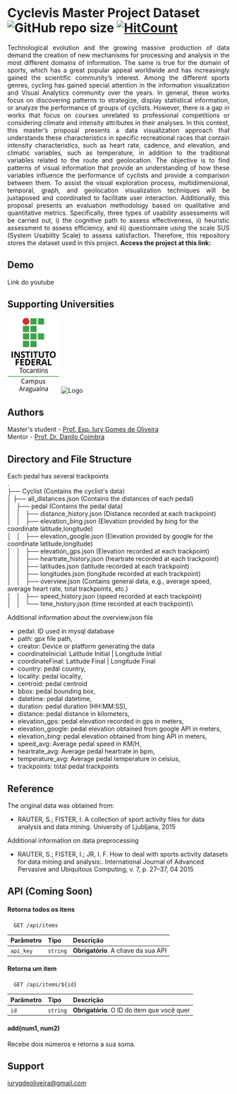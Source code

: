 # Cyclevis Master Project Dataset ![GitHub repo size](https://img.shields.io/github/repo-size/iurygdeoliveira/cyclevis_dataset?style=flat-square) [![HitCount](https://hits.dwyl.com/iurygdeoliveira/cyclevis_dataset.svg?style=flat-square)](http://hits.dwyl.com/iurygdeoliveira/cyclevis_dataset)

<p align="justify"> 
Technological evolution and the growing massive production of data demand the creation of new mechanisms for
processing and analysis in the most different domains of information. The same is true for the domain of sports,
which has a great popular appeal worldwide and has increasingly gained the scientific community’s interest. Among the
different sports genres, cycling has gained special attention in the information visualization and
Visual Analytics community over the years. In general, these works focus on discovering patterns to
strategize, display statistical information, or analyze the performance of groups of cyclists. However,
there is a gap in works that focus on courses unrelated to professional competitions or considering
climate and intensity attributes in their analyses. In this context, this master’s proposal presents a
data visualization approach that understands these characteristics in specific recreational races that contain
intensity characteristics, such as heart rate, cadence, and elevation, and climatic variables, such
as temperature, in addition to the traditional variables related to the route and geolocation.
The objective is to find patterns of visual information that provide an understanding of how these variables
influence the performance of cyclists and provide a comparison between them. To assist the visual exploration
process, multidimensional, temporal, graph, and geolocation visualization techniques will be juxtaposed
and coordinated to facilitate user interaction. Additionally, this proposal presents an evaluation
methodology based on qualitative and quantitative metrics. Specifically, three types of usability
assessments will be carried out, i) the cognitive path to assess effectiveness, ii) heuristic assessment
to assess efficiency, and iii) questionnaire using the scale SUS (System Usability Scale)
to assess satisfaction. Therefore, this repository stores the dataset used in this project.
<b>Access the project at this link:</b>
</p>

## Demo

Link do youtube

## Supporting Universities

<img src="download.png"> ![Logo](https://computacao.ufba.br/sites/computacao.ufba.br/files/logo_dcc_1.png)

## Authors

Master's student - [Prof. Esp. Iury Gomes de Oliveira](https://github.com/iurygdeoliveira)\
Mentor - [Prof. Dr. Danilo Coimbra](http://lattes.cnpq.br/9590398895954821)

## Directory and File Structure

Each pedal has several trackpoints\
.\
├── Cyclist (Contains the cyclist's data)\
│ ├── all_distances.json (Contains the distances of each pedal)\
│   ├── pedal (Contains the pedal data)\
│   │   ├── distance_history.json (Distance recorded at each trackpoint)\
│   │   ├── elevation_bing.json (Elevation provided by bing for the coordinate latitude,longitude)\
│   │   ├── elevation_google.json (Elevation provided by google for the coordinate latitude,longitude)\
│   │   ├── elevation_gps.json (Elevation recorded at each trackpoint)\
│   │   ├── heartrate_history.json (heartrate recorded at each trackpoint)\
│   │   ├── latitudes.json (latitude recorded at each trackpoint)\
│   │   ├── longitudes.json (longitude recorded at each trackpoint)\
│   │   ├── overview.json (Contains general data, e.g., average speed, average heart rate, total trackpoints, etc.)\
│   │   ├── speed_history.json (speed recorded at each trackpoint)\
│   │   └── time_history.json (time recorded at each trackpoint)\

Additional information about the overview.json file

-   pedal: ID used in mysql database
-   path: gpx file path,
-   creator: Device or platform generating the data
-   coordinateInicial: Latitude Initial | Longitude Initial
-   coordinateFinal: Latitude Final | Longitude Final
-   country: pedal country,
-   locality: pedal locality,
-   centroid: pedal centroid
-   bbox: pedal bounding box,
-   datetime: pedal datetime,
-   duration: pedal duration (HH:MM:SS),
-   distance: pedal distance in kilometers,
-   elevation_gps: pedal elevation recorded in gps in meters,
-   elevation_google: pedal elevation obtained from google API in meters,
-   elevation_bing: pedal elevation obtained from bing API in meters,
-   speed_avg: Average pedal speed in KM/H,
-   heartrate_avg: Average pedal heartrate in bpm,
-   temperature_avg: Average pedal temperature in celsius,
-   trackpoints: total pedal trackpoints

## Reference

The original data was obtained from:

-   RAUTER, S.; FISTER, I. A collection of sport activity files for data analysis and data mining. University of Ljubljana, 2015

Additional information on data preprocessing

-   RAUTER, S.; FISTER, I.; JR, I. F. How to deal with sports activity datasets for data mining and analysis:. International Journal of Advanced Pervasive and Ubiquitous Computing, v. 7, p. 27–37, 04 2015

## API (Coming Soon)

#### Retorna todos os itens

```http
  GET /api/items
```

| Parâmetro | Tipo     | Descrição                           |
| :-------- | :------- | :---------------------------------- |
| `api_key` | `string` | **Obrigatório**. A chave da sua API |

#### Retorna um item

```http
  GET /api/items/${id}
```

| Parâmetro | Tipo     | Descrição                                   |
| :-------- | :------- | :------------------------------------------ |
| `id`      | `string` | **Obrigatório**. O ID do item que você quer |

#### add(num1, num2)

Recebe dois números e retorna a sua soma.

## Support

iurygdeoliveira@gmail.com
